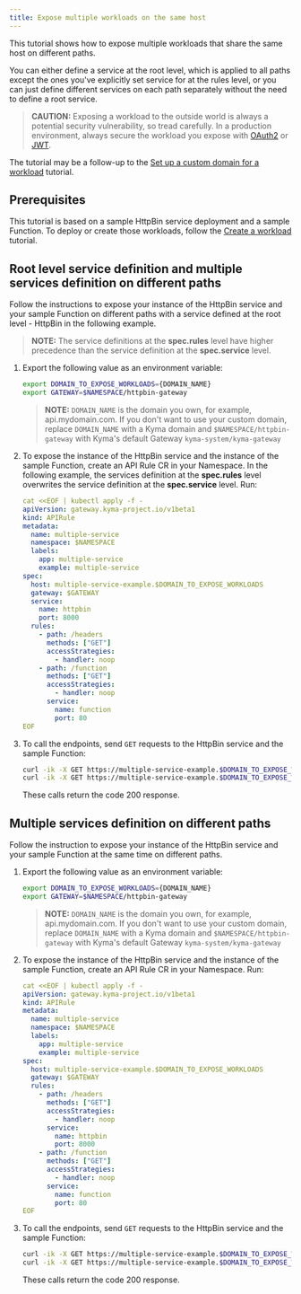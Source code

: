 ```yaml
---
title: Expose multiple workloads on the same host
---
```


This tutorial shows how to expose multiple workloads that share the same host on different paths.

You can either define a service at the root level, which is applied to all paths except the ones you've explicitly set service for at the rules level, or you can just define different services on each path separately without the need to define a root service.
   > **CAUTION:** Exposing a workload to the outside world is always a potential security vulnerability, so tread carefully. In a production environment, always secure the workload you expose with [OAuth2](./apix-05-expose-and-secure-workload-oauth2.md) or [JWT](./apix-08-expose-and-secure-workload-jwt.md).

The tutorial may be a follow-up to the [Set up a custom domain for a workload](./apix-02-setup-custom-domain-for-workload.md) tutorial.

## Prerequisites

This tutorial is based on a sample HttpBin service deployment and a sample Function. To deploy or create those workloads, follow the [Create a workload](./apix-01-create-workload.md) tutorial.

## Root level service definition and multiple services definition on different paths

Follow the instructions to expose your instance of the HttpBin service and your sample Function on different paths with a service defined at the root level - HttpBin in the following example. 
  >**NOTE:** The service definitions at the **spec.rules** level have higher precedence than the service definition at the **spec.service** level.


1. Export the following value as an environment variable:

   ```bash
   export DOMAIN_TO_EXPOSE_WORKLOADS={DOMAIN_NAME} 
   export GATEWAY=$NAMESPACE/httpbin-gateway 
   ```
   >**NOTE:** `DOMAIN_NAME` is the domain you own, for example, api.mydomain.com. If you don't want to use your custom domain, replace `DOMAIN_NAME` with a Kyma domain and `$NAMESPACE/httpbin-gateway` with Kyma's default Gateway `kyma-system/kyma-gateway`

2. To expose the instance of the HttpBin service and the instance of the sample Function, create an API Rule CR in your Namespace.
In the following example, the services definition at the **spec.rules** level overwrites the service definition at the **spec.service** level. Run:

   ```yaml
   cat <<EOF | kubectl apply -f -
   apiVersion: gateway.kyma-project.io/v1beta1
   kind: APIRule
   metadata:
     name: multiple-service
     namespace: $NAMESPACE
     labels:
       app: multiple-service
       example: multiple-service
   spec:
     host: multiple-service-example.$DOMAIN_TO_EXPOSE_WORKLOADS
     gateway: $GATEWAY
     service:
       name: httpbin
       port: 8000
     rules:
       - path: /headers
         methods: ["GET"]
         accessStrategies:
           - handler: noop
       - path: /function
         methods: ["GET"]
         accessStrategies:
           - handler: noop
         service:
           name: function
           port: 80
   EOF
   ```

3. To call the endpoints, send `GET` requests to the HttpBin service and the sample Function:

   ```bash
   curl -ik -X GET https://multiple-service-example.$DOMAIN_TO_EXPOSE_WORKLOADS/headers  # Send a GET request to the HttpBin
   curl -ik -X GET https://multiple-service-example.$DOMAIN_TO_EXPOSE_WORKLOADS/function  # Send a GET request to the Function

   ```
   These calls return the code 200 response.

## Multiple services definition on different paths

Follow the instruction to expose your instance of the HttpBin service and your sample Function at the same time on different paths.

1. Export the following value as an environment variable:

   ```bash
   export DOMAIN_TO_EXPOSE_WORKLOADS={DOMAIN_NAME}
   export GATEWAY=$NAMESPACE/httpbin-gateway 
   ```
   >**NOTE:** `DOMAIN_NAME` is the domain you own, for example, api.mydomain.com. If you don't want to use your custom domain, replace `DOMAIN_NAME` with a Kyma domain and `$NAMESPACE/httpbin-gateway` with Kyma's default Gateway `kyma-system/kyma-gateway`

2. To expose the instance of the HttpBin service and the instance of the sample Function, create an API Rule CR in your Namespace. Run:

   ```yaml
   cat <<EOF | kubectl apply -f -
   apiVersion: gateway.kyma-project.io/v1beta1
   kind: APIRule
   metadata:
     name: multiple-service
     namespace: $NAMESPACE
     labels:
       app: multiple-service
       example: multiple-service
   spec:
     host: multiple-service-example.$DOMAIN_TO_EXPOSE_WORKLOADS
     gateway: $GATEWAY
     rules:
       - path: /headers
         methods: ["GET"]
         accessStrategies:
           - handler: noop
         service:
           name: httpbin
           port: 8000
       - path: /function
         methods: ["GET"]
         accessStrategies:
           - handler: noop
         service:
           name: function
           port: 80
   EOF
   ```


3. To call the endpoints, send `GET` requests to the HttpBin service and the sample Function:

   ```bash
   curl -ik -X GET https://multiple-service-example.$DOMAIN_TO_EXPOSE_WORKLOADS/headers  # Send a GET request to the HttpBin
   curl -ik -X GET https://multiple-service-example.$DOMAIN_TO_EXPOSE_WORKLOADS/function  # Send a GET request to the Function

   ```
   These calls return the code 200 response.

